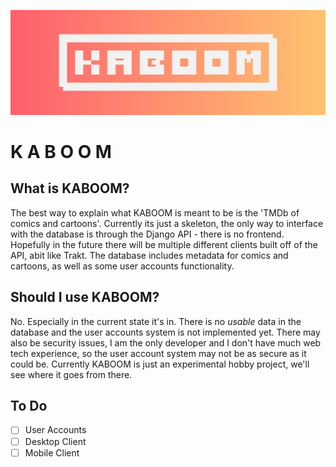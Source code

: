 ![Header](/brand%20assets/KABOOM.png)
<h1><b>K A B O O M</b></h1>

## What is KABOOM?
The best way to explain what KABOOM is meant to be is the 'TMDb of comics and cartoons'. Currently its just a skeleton, the only way to interface with the database is through the Django API - there is no frontend. Hopefully in the future there will be multiple different clients built off of the API, abit like Trakt. The database includes metadata for comics and cartoons, as well as some user accounts functionality.

## Should I use KABOOM?
No. Especially in the current state it's in. There is no *usable* data in the database and the user accounts system is not implemented yet. There may also be security issues, I am the only developer and I don't have much web tech experience, so the user account system may not be as secure as it could be. Currently KABOOM is just an experimental hobby project, we'll see where it goes from there.

## To Do
- [ ] User Accounts
- [ ] Desktop Client
- [ ] Mobile Client